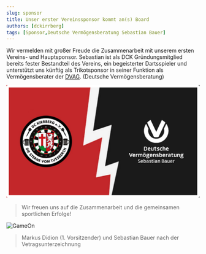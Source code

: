 ```yaml
---
slug: sponsor
title: Unser erster Vereinssponsor kommt an(s) Board
authors: [dckirrberg]
tags: [Sponsor,Deutsche Vermögensberatung Sebastian Bauer]
---
```


Wir vermelden mit großer Freude die Zusammenarbeit mit unserem ersten Vereins- und Hauptsponsor.
Sebastian ist als DCK Gründungsmitglied bereits fester Bestandteil des Vereins, ein begeisterter Dartsspieler 
und unterstützt uns künftig als Trikotsponsor in seiner Funktion als Vermögensberater der <a href="https://www.dvag.de/sebastian.bauer/index.html">DVAG</a>. (Deutsche Vermögensberatung)


![Uebergabe](./dck_dvag2.png)
> Wir freuen uns auf die Zusammenarbeit und die gemeinsamen sportlichen Erfolge!

![GameOn](./markus_seb.png)
 > Markus Didion (1. Vorsitzender) und Sebastian Bauer nach der Vetragsunterzeichnung 